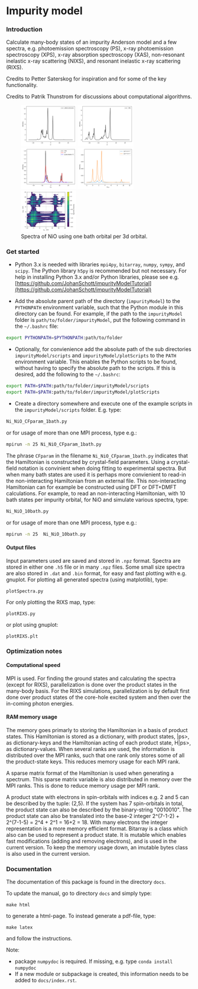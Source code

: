# Impurity model

### Introduction 

Calculate many-body states of an impurity Anderson model and a few spectra, e.g. photoemission spectroscopy (PS), x-ray photoemission spectroscopy (XPS), x-ray absorption spectroscopy (XAS), non-resonant inelastic x-ray scattering (NIXS), and resonant inelastic x-ray scattering (RIXS).

Credits to Petter Saterskog for inspiration and for some of the key functionality.

Credits to Patrik Thunstrom for discussions about computational algorithms.

<figure>
<div class="row"> 
  <div class="column">
  <img src="referenceOutput/Ni_NiO_CFparam_1bath/ps.png" alt="Photoemission (PS)" width="150"/>
  <img src="referenceOutput/Ni_NiO_CFparam_1bath/xps.png" alt="X-ray photoemission (XPS)" width="150"/>
  <img src="referenceOutput/Ni_NiO_CFparam_1bath/xas.png" alt="X-ray absorption spectroscopy (XAS)" width="150"/>
  <img src="referenceOutput/Ni_NiO_CFparam_1bath/nixs.png" alt="Non-resonant inelastic x-ray scattering (NIXS)" width="150"/>
  <img src="referenceOutput/Ni_NiO_CFparam_1bath/rixs.png" alt="Resonant inelastic x-ray scattering (RIXS)" width="150"/>  </div>
</div>
<figcaption>Spectra of NiO using one bath orbital per 3d orbital.</figcaption>
</figure>

### Get started
- Python 3.x is needed with libraries `mpi4py`, `bitarray`, `numpy`, `sympy`, and `scipy`. 
The Python library `h5py` is recommended but not necessary. 
For help in installing Python 3.x and/or Python libraries, please see e.g. 
[https://github.com/JohanSchott/impurityModelTutorial](https://github.com/JohanSchott/impurityModelTutorial)

- Add the absolute parent path of the directory (`impurityModel`) to the `PYTHONPATH` environment variable, such that the Python module in this directory can be found. For example, if the path to the `impurityModel` folder is `path/to/folder/impurityModel`, put the following command in the `~/.bashrc` file:
```bash
export PYTHONPATH=$PYTHONPATH:path/to/folder
```

- Optionally, for convienience add the absolute path of the sub directories `impurityModel/scripts` and `impurityModel/plotScripts` to the `PATH` environment variable. This enables the Python scripts to be found, without having to specify the absolute path to the scripts. If this is desired, add the following to the `~/.bashrc`:
```bash
export PATH=$PATH:path/to/folder/impurityModel/scripts
export PATH=$PATH:path/to/folder/impurityModel/plotScripts
```

- Create a directory somewhere and execute one of the example scripts in the `impurityModel/scripts` folder. E.g. type:
```bash
Ni_NiO_CFparam_1bath.py
```
or for usage of more than one MPI process, type e.g.:
```bash
mpirun -n 25 Ni_NiO_CFparam_1bath.py
```
The phrase `CFparam` in the filename `Ni_NiO_CFparam_1bath.py` indicates that the Hamiltonian is constructed by crystal-field parameters. 
Using a crystal-field notation is convinient when doing fitting to experimental spectra. But when many bath states are used it is perhaps more convienient to read-in the non-interacting Hamiltonian from an external file. This non-interacting Hamiltonian can for example be constructed using DFT or DFT+DMFT calculations. 
For example, to read an non-interacting Hamiltonian, with 10 bath states per impurity orbital, for NiO and simulate various spectra, type:
```bash
Ni_NiO_10bath.py
```
or for usage of more than one MPI process, type e.g.:
```bash
mpirun -n 25  Ni_NiO_10bath.py
```


#### Output files
Input parameters used are saved and stored in `.npz` format.
Spectra are stored in either one `.h5` file or in many `.npz` files.
Some small size spectra are also stored in `.dat` and `.bin` format, for easy and fast plotting with e.g. gnuplot.
For plotting all generated spectra (using matplotlib), type:
```
plotSpectra.py
```
For only plotting the RIXS map, type:
```
plotRIXS.py
```
or plot using gnuplot: 
```
plotRIXS.plt
```

### Optimization notes

#### Computational speed
MPI is used. 
For finding the ground states and calculating the spectra (except for RIXS), parallelization is done over the product states in the many-body basis.
For the RIXS simulations, parallelization is by default first done over product states of the core-hole excited system and then over the in-coming photon energies.

#### RAM memory usage
The memory goes primarly to storing the Hamiltonian in a basis of product states.
This Hamiltonian is stored as a dictionary, with product states, |ps>, as dictionary-keys 
and the Hamiltonian acting of each product state, H|ps>, as dictionary-values. 
When several ranks are used, the information is distributed over the MPI ranks, such that one rank only stores
some of all the product-state keys. This reduces memory usage for each MPI rank. 

A sparse matrix format of the Hamiltonian is used when generating a spectrum. 
This sparse matrix variable is also distributed in memory over the MPI ranks. 
This is done to reduce memory usage per MPI rank.

A product state with electrons in spin-orbitals with indices e.g. 2 and 5 can be described by the tuple: (2,5). 
If the system has 7 spin-orbitals in total, the product state can also be described by the binary-string "0010010".
The product state can also be translated into the base-2 integer 2^(7-1-2) + 2^(7-1-5) = 2^4 + 2^1 = 16+2 = 18.
With many electrons the integer representation is a more memory efficient format.
Bitarray is a class which also can be used to represent a product state. 
It is mutable which enables fast modifications (adding and removing electrons), and is used in the current version.
To keep the memory usage down, an imutable bytes class is also used in the current version.

### Documentation
The documentation of this package is found in the directory `docs`.

To update the manual, go to directory `docs` and simply type:

```
make html
```
to generate a html-page.
To instead generate a pdf-file, type:
```
make latex
```
and follow the instructions.

Note:
- package `numpydoc` is required. If missing, e.g. type `conda install numpydoc` 
- If a new module or subpackage is created, this information needs to be added to `docs/index.rst`. 




